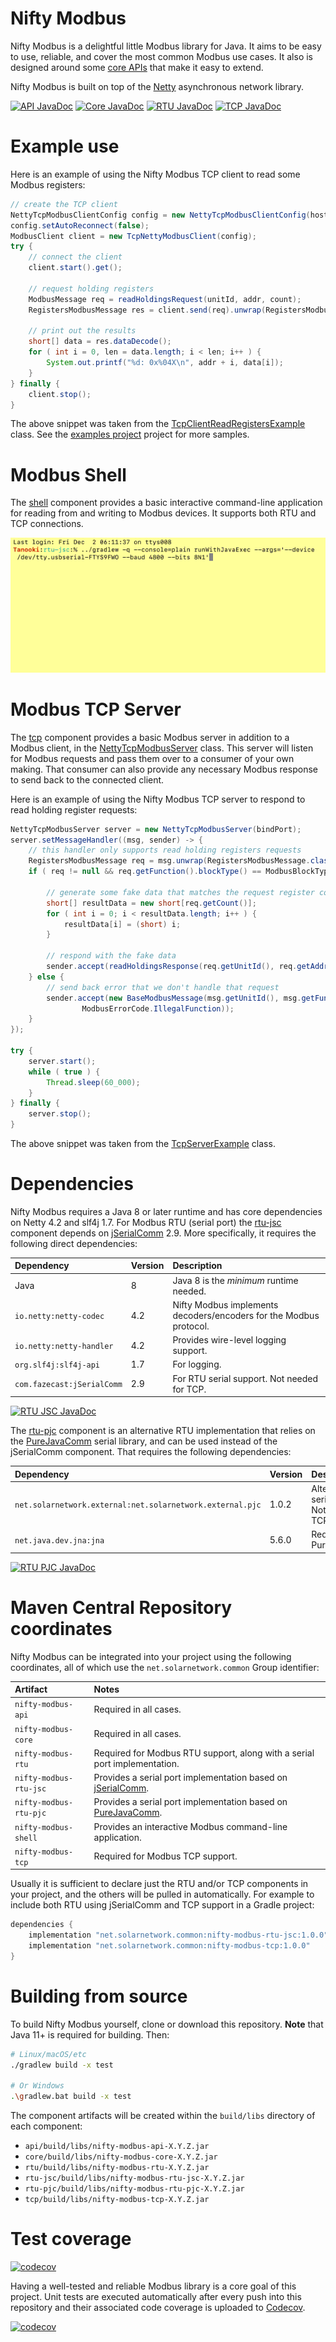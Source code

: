 # Nifty Modbus

Nifty Modbus is a delightful little Modbus library for Java. It aims to be easy to use, reliable,
and cover the most common Modbus use cases. It also is designed around some
[core APIs](https://javadoc.io/doc/net.solarnetwork.common/nifty-modbus-api) that make it easy to
extend.

Nifty Modbus is built on top of the [Netty](https://netty.io/) asynchronous network library.

[![API JavaDoc](https://javadoc.io/badge2/net.solarnetwork.common/nifty-modbus-api/JavaDoc%20API.svg)](https://javadoc.io/doc/net.solarnetwork.common/nifty-modbus-api)
[![Core JavaDoc](https://javadoc.io/badge2/net.solarnetwork.common/nifty-modbus-core/JavaDoc%20Core.svg)](https://javadoc.io/doc/net.solarnetwork.common/nifty-modbus-core)
[![RTU JavaDoc](https://javadoc.io/badge2/net.solarnetwork.common/nifty-modbus-rtu/JavaDoc%20RTU.svg)](https://javadoc.io/doc/net.solarnetwork.common/nifty-modbus-rtu)
[![TCP JavaDoc](https://javadoc.io/badge2/net.solarnetwork.common/nifty-modbus-tcp/JavaDoc%20TCP.svg)](https://javadoc.io/doc/net.solarnetwork.common/nifty-modbus-tcp)

# Example use

Here is an example of using the Nifty Modbus TCP client to read some Modbus registers:

```java
// create the TCP client
NettyTcpModbusClientConfig config = new NettyTcpModbusClientConfig(hostName, hostPort);
config.setAutoReconnect(false);
ModbusClient client = new TcpNettyModbusClient(config);
try {
	// connect the client
	client.start().get();

	// request holding registers
	ModbusMessage req = readHoldingsRequest(unitId, addr, count);
	RegistersModbusMessage res = client.send(req).unwrap(RegistersModbusMessage.class);

	// print out the results
	short[] data = res.dataDecode();
	for ( int i = 0, len = data.length; i < len; i++ ) {
		System.out.printf("%d: 0x%04X\n", addr + i, data[i]);
	}
} finally {
	client.stop();
}
```

The above snippet was taken from the [TcpClientReadRegistersExample][ex-tcp-client] class. See the
[examples project](examples/) project for more samples.


# Modbus Shell

The [shell](./shell/) component provides a basic interactive command-line application for reading
from and writing to Modbus devices. It supports both RTU and TCP connections.

![Modbus Shell](shell/docs/nifty-modbus-shell.gif)


# Modbus TCP Server

The [tcp](./tcp/) component provides a basic Modbus server in addition to a Modbus client, in the
[NettyTcpModbusServer][NettyTcpModbusServer] class. This server will listen for Modbus requests
and pass them over to a consumer of your own making. That consumer can also provide any necessary
Modbus response to send back to the connected client.

Here is an example of using the Nifty Modbus TCP server to respond to read holding register
requests:

```java
NettyTcpModbusServer server = new NettyTcpModbusServer(bindPort);
server.setMessageHandler((msg, sender) -> {
	// this handler only supports read holding registers requests
	RegistersModbusMessage req = msg.unwrap(RegistersModbusMessage.class);
	if ( req != null && req.getFunction().blockType() == ModbusBlockType.Holding ) {

		// generate some fake data that matches the request register count
		short[] resultData = new short[req.getCount()];
		for ( int i = 0; i < resultData.length; i++ ) {
			resultData[i] = (short) i;
		}

		// respond with the fake data
		sender.accept(readHoldingsResponse(req.getUnitId(), req.getAddress(), resultData));
	} else {
		// send back error that we don't handle that request
		sender.accept(new BaseModbusMessage(msg.getUnitId(), msg.getFunction(),
				ModbusErrorCode.IllegalFunction));
	}
});

try {
	server.start();
	while ( true ) {
		Thread.sleep(60_000);
	}
} finally {
	server.stop();
}
```

The above snippet was taken from the  [TcpServerExample][ex-tcp-server] class.

# Dependencies

Nifty Modbus requires a Java 8 or later runtime and has core dependencies on Netty 4.2 and slf4j
1.7. For Modbus RTU (serial port) the [rtu-jsc](./rtu-jsc/) component depends on
[jSerialComm][jSerialComm] 2.9. More specifically, it requires the following direct dependencies:

| Dependency | Version | Description |
|:-----------|:--------|:------------|
| Java                       | 8   | Java 8 is the _minimum_ runtime needed. |
| `io.netty:netty-codec`     | 4.2 | Nifty Modbus implements decoders/encoders for the Modbus protocol. |
| `io.netty:netty-handler`   | 4.2 | Provides wire-level logging support. |
| `org.slf4j:slf4j-api`      | 1.7 | For logging. |
| `com.fazecast:jSerialComm` | 2.9 | For RTU serial support. Not needed for TCP. |

[![RTU JSC JavaDoc](https://javadoc.io/badge2/net.solarnetwork.common/nifty-modbus-rtu-jsc/JavaDoc%20RTU%20jSerialComm.svg)](https://javadoc.io/doc/net.solarnetwork.common/nifty-modbus-rtu-jsc)

The [rtu-pjc](./rtu-pjc/) component is an alternative RTU implementation that relies on the
[PureJavaComm][PureJavaComm] serial library, and can be used instead of the jSerialComm component.
That requires the following dependencies:

| Dependency | Version | Description |
|:-----------|:--------|:------------|
| `net.solarnetwork.external:net.solarnetwork.external.pjc` | 1.0.2 | Alternative RTU serial support. Not needed for TCP. |
| `net.java.dev.jna:jna` | 5.6.0 | Required by PureJavaComm. |

[![RTU PJC JavaDoc](https://javadoc.io/badge2/net.solarnetwork.common/nifty-modbus-rtu-pjc/JavaDoc%20RTU%20PureJavaComm.svg)](https://javadoc.io/doc/net.solarnetwork.common/nifty-modbus-rtu-pjc)

# Maven Central Repository coordinates

Nifty Modbus can be integrated into your project using the following coordinates,
all of which use the `net.solarnetwork.common` Group identifier:

| Artifact | Notes |
|:---------|:------|
| `nifty-modbus-api` | Required in all cases. |
| `nifty-modbus-core` | Required in all cases. |
| `nifty-modbus-rtu` | Required for Modbus RTU support, along with a serial port implementation. |
| `nifty-modbus-rtu-jsc` | Provides a serial port implementation based on [jSerialComm][jSerialComm]. |
| `nifty-modbus-rtu-pjc` | Provides a serial port implementation based on [PureJavaComm][PureJavaComm]. |
| `nifty-modbus-shell` | Provides an interactive Modbus command-line application.  |
| `nifty-modbus-tcp` | Required for Modbus TCP support. |

Usually it is sufficient to declare just the RTU and/or TCP components in your project, and the
others will be pulled in automatically. For example to include both RTU using jSerialComm and TCP
support in a Gradle project:

```gradle
dependencies {
	implementation "net.solarnetwork.common:nifty-modbus-rtu-jsc:1.0.0"
	implementation "net.solarnetwork.common:nifty-modbus-tcp:1.0.0"
}
```

# Building from source

To build Nifty Modbus yourself, clone or download this repository. **Note** that Java 11+
is required for building. Then:

```sh
# Linux/macOS/etc
./gradlew build -x test

# Or Windows
.\gradlew.bat build -x test
```

The component artifacts will be created within the `build/libs` directory of each component:

 * `api/build/libs/nifty-modbus-api-X.Y.Z.jar`
 * `core/build/libs/nifty-modbus-core-X.Y.Z.jar`
 * `rtu/build/libs/nifty-modbus-rtu-X.Y.Z.jar`
 * `rtu-jsc/build/libs/nifty-modbus-rtu-jsc-X.Y.Z.jar`
 * `rtu-pjc/build/libs/nifty-modbus-rtu-pjc-X.Y.Z.jar`
 * `tcp/build/libs/nifty-modbus-tcp-X.Y.Z.jar`

# Test coverage

[![codecov](https://codecov.io/github/SolarNetwork/nifty-modbus/branch/main/graph/badge.svg?token=VPVD1Z35YK)](https://codecov.io/github/SolarNetwork/nifty-modbus)

Having a well-tested and reliable Modbus library is a core goal of this project. Unit tests are
executed automatically after every push into this repository and their associated code coverage is
uploaded to [Codecov](https://codecov.io/github/SolarNetwork/nifty-modbus/).

[![codecov](https://codecov.io/github/SolarNetwork/nifty-modbus/branch/main/graphs/sunburst.svg?token=VPVD1Z35YK)](https://codecov.io/github/SolarNetwork/nifty-modbus)


[jSerialComm]: https://fazecast.github.io/jSerialComm/
[ex-tcp-client]: https://github.com/SolarNetwork/nifty-modbus/blob/main/tcp/src/test/java/net/solarnetwork/io/modbus/tcp/example/TcpClientReadRegistersExample.java
[ex-tcp-server]: https://github.com/SolarNetwork/nifty-modbus/blob/main/tcp/src/test/java/net/solarnetwork/io/modbus/tcp/example/TcpServerExample.java
[NettyTcpModbusServer]: https://github.com/SolarNetwork/nifty-modbus/blob/main/tcp/src/main/java/net/solarnetwork/io/modbus/tcp/netty/NettyTcpModbusServer.java
[PureJavaComm]: http://www.sparetimelabs.com/purejavacomm/purejavacomm.php
